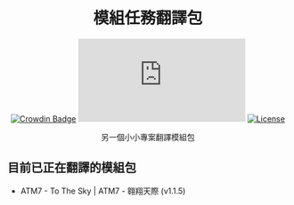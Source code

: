 <!-- markdownlint-configure-file {
  "MD033": false,
  "MD041": false
} -->

<div align="center">

# 模組任務翻譯包

[![Crowdin Badge](https://img.shields.io/badge/%E4%BD%BF%E7%94%A8Crowdin%E7%BF%BB%E8%AD%AF-green?style=for-the-badge&labelColor=lightgrey&logo=crowdin&logoColor=white)](https://crowdin.com/)
[![zh-TW translation](https://img.shields.io/badge/dynamic/json?color=blue&label=翻譯完成度&style=for-the-badge&query=%24.progress.0.data.translationProgress&url=https%3A%2F%2Fbadges.awesome-crowdin.com%2Fstats-14784376-534752.json)](https://crowdin.com/project/translatequestpack)
[![License](https://img.shields.io/badge/License-CC%20BY--NC--SA%204.0-lightgrey.svg?style=for-the-badge)](https://creativecommons.org/licenses/by-nc-sa/4.0/)

另一個小小專案翻譯模組包

</div>

## 目前已正在翻譯的模組包

- ATM7 - To The Sky | ATM7 - 翱翔天際 (v1.1.5)
